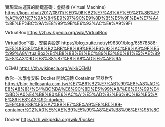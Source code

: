 實現雲端運算的關鍵基礎：虛擬機 (Virtual Machine) https://kopu.chat/2017/08/11/%E9%9B%B2%E7%AB%AF%E9%81%8B%E7%AE%97%E7%9A%84%E9%97%9C%E9%8D%B5%E5%9F%BA%E7%A4%8E%EF%BC%9A%E8%99%9B%E6%93%AC%E6%A9%9F/


VirtualBox https://zh.wikipedia.org/wiki/VirtualBox

VirtualBox下載、安裝與設定 https://blog.xuite.net/yh96301/blog/66578586-%E5%85%8D%E8%B2%BB%E8%99%9B%E6%93%AC%E6%A9%9F%E5%99%A8VirtualBox%E4%B8%8B%E8%BC%89%E3%80%81%E5%AE%89%E8%A3%9D%E8%88%87%E8%A8%AD%E5%AE%9A


QEMU https://zh.wikipedia.org/wiki/QEMU

教你一次學會安裝 Docker 開始玩轉 Container 容器世界 https://blog.hellosanta.com.tw/%E7%B6%B2%E7%AB%99%E8%A8%AD%E8%A8%88/%E4%BC%BA%E6%9C%8D%E5%99%A8/%E6%95%99%E4%BD%A0%E4%B8%80%E6%AC%A1%E5%AD%B8%E6%9C%83%E5%AE%89%E8%A3%9D-docker-%E9%96%8B%E5%A7%8B%E7%8E%A9%E8%BD%89-container%C2%A0%E5%AE%B9%E5%99%A8%E4%B8%96%E7%95%8C


Docker https://zh.wikipedia.org/wiki/Docker
